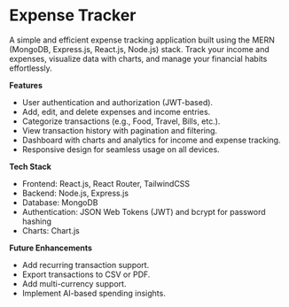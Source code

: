 # Expense Tracker
A simple and efficient expense tracking application built using the MERN (MongoDB, Express.js, React.js, Node.js) stack. Track your income and expenses, visualize data with charts, and manage your financial habits effortlessly.

**Features**
- User authentication and authorization (JWT-based).
- Add, edit, and delete expenses and income entries.
- Categorize transactions (e.g., Food, Travel, Bills, etc.).
- View transaction history with pagination and filtering.
- Dashboard with charts and analytics for income and expense tracking.
- Responsive design for seamless usage on all devices.


**Tech Stack**
- Frontend: React.js, React Router, TailwindCSS
- Backend: Node.js, Express.js
- Database: MongoDB 
- Authentication: JSON Web Tokens (JWT) and bcrypt for password hashing
- Charts: Chart.js 


**Future Enhancements**
- Add recurring transaction support.
- Export transactions to CSV or PDF.
- Add multi-currency support.
- Implement AI-based spending insights.